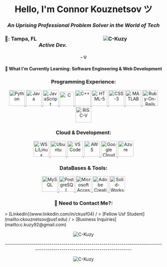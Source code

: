 <!-- Welcome to the C-Kuzy/README.md file! Feel free to use any of the code I have below!-->

<!-- Introduction Line w/ Impactful & Professional Statement-->
<h1 align = "center"> <strong>Hello, I'm Connor Kouznetsov ツ</strong></h1>
<h3 align = "center" color = "red"> <em>An Uprising Professional Problem Solver in the World of Tech</em></h3>

<!-- Basic Information: Geographic Location, -->
<p>
  <h3 color = "purple">
    <a align = "left"> <strong>📡: Tampa, FL</strong> &nbsp;
      &nbsp; &nbsp; &nbsp; &nbsp; &nbsp; &nbsp; &nbsp; &nbsp; &nbsp; &nbsp; &nbsp; &nbsp; &nbsp; 
      &nbsp; &nbsp; &nbsp; &nbsp; &nbsp; &nbsp; &nbsp; &nbsp; &nbsp; &nbsp; &nbsp; &nbsp; &nbsp;
    </a>
    <a align = "center">
      <img src="https://komarev.com/ghpvc/?username=C-Kuzy&label=Profile%20views&color=0e75b6&style=flat" alt = "C-Kuzy" /> <!-- DONT FORGET TO ADD "C-Kuzy" to the 'username'-->
      &nbsp; &nbsp; &nbsp; &nbsp; &nbsp; &nbsp; &nbsp; &nbsp; &nbsp; &nbsp; &nbsp; &nbsp; &nbsp; &nbsp;
      &nbsp; &nbsp; &nbsp; &nbsp; &nbsp; &nbsp; &nbsp; &nbsp; &nbsp; &nbsp; &nbsp; &nbsp; &nbsp; &nbsp;
    </a>
    <a align = "right"> <em><strong> Active Dev. </strong></em> 
    </a>
  </h3>
</p>
<!-- <h4 align = "left"> <em> Tampa, Florida, United States </em><h4 align = "center"> <h4 align = "right"> <em><strong> January 2025 -- Present </strong></em></h4> -->

<h4 align = "center"> </h5>

<h4 align = "center"> - 💡 </h6>

<h4 align = "center"> 🔧 What I'm Currently Learning: <strong>Software Engineering & Web Development</strong> </h3>


<!-- Displays Programming Experience w/ Icons & Links-->
<h3 align = "center"> <strong>Programming Experience:</strong> </h3>
<p align = "center"> 
  <a href = "https://www.python.org/" target = "_blank" rel = "noreferrer"> <img src = "https://cdn4.iconfinder.com/data/icons/logos-and-brands/512/267_Python_logo-64.png" alt = "Python" width = "50" height = "50" /> </a> 
  <a href = "https://www.java.com/en" target = "_blank" rel = "noreferrer"> <img src = "https://cdn4.iconfinder.com/data/icons/logos-and-brands/512/181_Java_logo_logos-64.png" alt = "Java" width = "50" height = "50" /> </a>
  <a href = "https://www.javascript.com/" target = "_blank" rel = "noreferrer"> <img src = "https://cdn4.iconfinder.com/data/icons/logos-and-brands/512/187_Js_logo_logos-64.png" alt = "JavaScript" width = "50" height = "50" /> </a>
  <a href = "https://www.c-language.org/" target = "_blank" rel = "noreferrer"> <img src = "https://uxwing.com/wp-content/themes/uxwing/download/brands-and-social-media/c-program-icon.png" alt = "C" width = "45" height = "45" /> </a> 
  <a href = "https://www.learncpp.com/" target = "_blank" rel = "noreferrer"> <img src = "https://cdn4.iconfinder.com/data/icons/logos-brands-in-colors/404/c_logo-64.png" alt = "C++" width = "50" height = "50" /> </a>
  <a href = "https://www.w3.org/" target = "_blank" rel = "noreferrer"> <img src = "https://cdn1.iconfinder.com/data/icons/logotypes/32/badge-html-5-64.png" alt = "HTML-5" width = "50" height = "50" /> </a>
  <a href = "https://developer.mozilla.org/en-US/docs/Web/CSS" target = "_blank" rel = "noreferrer"> <img src = "https://cdn1.iconfinder.com/data/icons/logotypes/32/badge-css-3-64.png" alt = "CSS-3" width = "50" height = "50" /> </a>
  <a href = "https://www.mathworks.com/products/matlab.html" target = "_blank" rel = "noreferrer"> <img src = "https://cdn0.iconfinder.com/data/icons/3d-infographic-3/64/4.Area_Chart.png" alt = "MATLAB" width = "50" height = "50" /> </a>
  <a href = "https://rubyonrails.org/" target = "_blank" rel = "noreferrer"> <img src = "https://cdn0.iconfinder.com/data/icons/long-shadow-web-icons/512/ruby-64.png" alt = "Ruby-On-Rails" width = "50" height = "50" /> </a>
  <a href = "https://riscv.org/" target = "_blank" rel = "noreferrer"> <img src = "https://images.icon-icons.com/2148/PNG/512/risc_v_icon_132051.png" alt = "RISC-V" width = "50" height = "50" /> </a>
</p>

<!-- Displays My Preferred Cloud and Development Experience w/ Icons & Links-->
<h3 align = "center"><strong>Cloud & Development:</strong></h3>
<p align = "center"> 
  <a href = "https://learn.microsoft.com/en-us/windows/wsl/install" target = "_blank" rel = "noreferrer"> <img src = "https://cdn3.iconfinder.com/data/icons/logos-brands-3/24/logo_brand_brands_logos_linux-64.png" alt = "WSL/Linux" width = "50" height = "50" /> </a>
  <a href = "https://ubuntu.com/" target = "_blank" rel = "noreferrer"> <img src = "https://cdn3.iconfinder.com/data/icons/logos-brands-3/24/logo_brand_brands_logos_ubuntu-64.png" alt = "Ubuntu" width = "50" height = "50" /> </a>
  <a href = "https://code.visualstudio.com/" target = "_blank" rel = "noreferrer"> <img src = "https://img.icons8.com/?size=64&id=i19Ns28h30P4&format=png" alt = "VS Code" width = "50" height = "50" /> </a>
  <a href = "https://aws.amazon.com/" target = "_blank" rel = "noreferrer"> <img src = "https://cdn2.iconfinder.com/data/icons/social-flat-buttons-3/512/aws-64.png" alt = "AWS" width = "50" height = "50" /> </a>
  <a href = "https://cloud.google.com/" target = "_blank" rel = "noreferrer"> <img src = "https://cdn1.iconfinder.com/data/icons/google-s-logo/150/Google_Icons-18-64.png" alt = "Google Cloud" width = "50" height = "50" /> </a>
  <a href = "https://azure.microsoft.com/en-au" target = "_blank" rel = "noreferrer"> <img src = "https://img.icons8.com/?size=48&id=VLKafOkk3sBX&format=png" alt = "Azure" width = "50" height = "50" /> </a>
</p>

<!-- Displays My Preferred Cloud and Development Experience w/ Icons & Links-->
<h3 align = "center"><strong>DataBases & Tools:</strong></h3>
<p align = "center"> 
  <a href = "https://www.mysql.com/" target = "_blank" rel = "noreferrer"> <img src = "https://cdn1.iconfinder.com/data/icons/programing-development-8/24/mysql_logo-64.png" alt = "MySQL" width = "50" height = "50" /> </a>
  <a href = "https://www.java.com/en/" target = "_blank" rel = "noreferrer"> <img src = "https://www.postgresql.org/media/img/about/press/elephant.png" alt = "PostgreSQL" width = "50" height = "50" /> </a>
  <a href = "https://www.microsoft.com/en-us/microsoft-365/access" target = "_blank" rel = "noreferrer"> <img src = "https://img.icons8.com/?size=48&id=JdOSrU3pawBf&format=png" alt = "Microsoft Access" width = "50" height = "50" /> </a>
  <a href = "https://www.adobe.com/creativecloud.html" target = "_blank" rel = "noreferrer"> <img src = "https://img.icons8.com/?size=80&id=LhbjjIkf1NFh&format=png" alt = "Adobe Creative Cloud" width = "50" height = "50" /> </a>
  <a href = "https://www.solidworks.com/" target = "_blank" rel = "noreferrer"> <img src = "https://img.icons8.com/?size=48&id=62397&format=png" alt = "Solid-Works" width = "50" height = "50" /> </a>
</p>

<h3 align="Center"><strong>📧 Need to Contact Me?:</strong></h3>
> [LinkedIn](www.linkedin.com/in/ckusf04) /
> [Fellow Usf Student](mailto:ckouznetsov@usf.edu) /
> [Business Inquiries](mailto:c.kuzy92@gmail.com)

<p align = "center">
  <img src="https://github-readme-stats.vercel.app/api/top-langs?username=C-Kuzy&show_icons=true&locale=en&layout=compact&theme=default&title_color=ff0000&text_color=ffffff&bg_color=2f2f2f&border_color=ff0000&cache_seconds=1800" alt = "C-Kuzy" />
</p>

<p align = "center" color = "red">
  <a> ------------------------------------------------------------------------------------------------------------------------------ </a>
</p>

<p align = "center">
  <img align="center" src="https://github-readme-stats.vercel.app/api?username=C-Kuzy&show_icons=true&locale=en&title_color=ff0000&text_color=ffffff&bg_color=2f2f2f&icon_color=ff0000&border_color=ff0000&cache_seconds=1800" alt="C-Kuzy" />
</p>

<!---
C-Kuzy/C-Kuzy is a ✨ special ✨ repository because its `README.md` (this file) appears on your GitHub profile.
You can click the Preview link to take a look at your changes.
--->
